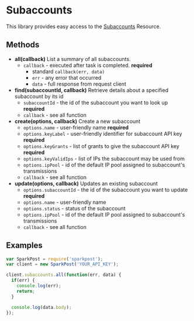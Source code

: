 # Subaccounts

This library provides easy access to the [Subaccounts](https://www.sparkpost.com/api#/reference/subaccounts) Resource.

## Methods
* **all(callback)**
  List a summary of all subaccounts.
  * `callback` - executed after task is completed. **required**
    * standard `callback(err, data)`
    * `err` - any error that occurred
    * `data` - full response from request client
* **find(subaccountId, callback)**
  Retrieve details about a specified subaccount by its id
  * `subaccountId` - the id of the subaccount you want to look up **required**
  * `callback` - see all function
* **create(options, callback)**
  Create a new subaccount
  * `options.name` - user-friendly name **required**
  * `options.keyLabel` - user-friendly identifier for subaccount API key **required**
  * `options.keyGrants` - list of grants to give the subaccount API key **required**
  * `options.keyValidIps` - list of IPs the subaccount may be used from
  * `options.ipPool` - id of the default IP pool assigned to subaccount's transmissions
  * `callback` - see all function
* **update(options, callback)**
  Updates an existing subaccount
  * `options.subaccountId` - the id of the subaccount you want to update **required**
  * `options.name` - user-friendly name
  * `options.status` - status of the subaccount
  * `options.ipPool` - id of the default IP pool assigned to subaccount's transmissions
  * `callback` - see all function

## Examples

```js
var SparkPost = require('sparkpost');
var client = new SparkPost('YOUR_API_KEY');

client.subaccounts.all(function(err, data) {
  if(err) {
    console.log(err);
    return;
  }

  console.log(data.body);
});
```
